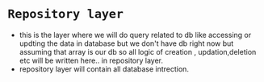 # `Repository layer`

* this is the layer where we will do query related to db like accessing or updting the data in database but we don't have db right now but assuming that array is our db so all logic of creation , updation,deletion etc will be written here.. in repository layer.
* repository layer will contain all database intrection.
